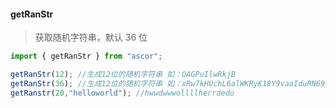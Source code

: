 #### getRanStr 

> 获取随机字符串，默认 36 位

```javascript
import { getRanStr } from "ascor";

getRanStr(12); //生成12位的随机字符串 如：OAGPuIlwRkjB
getRanStr(36); //生成12位的随机字符串 如：xRw7kHUchL6alWKRyK18Y9vaaIduRN69ow1v
getRanstr(20,"helloworld"); //hwwdwwwollllherrdedo
```